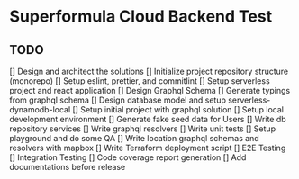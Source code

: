 # Superformula Cloud Backend Test

## TODO

[] Design and architect the solutions
[] Initialize project repository structure (monorepo)
[] Setup eslint, prettier, and commitlint
[] Setup serverless project and react application
[] Design Graphql Schema
[] Generate typings from graphql schema
[] Design database model and setup serverless-dynamodb-local
[] Setup initial project with graphql solution
[] Setup local development environment
[] Generate fake seed data for Users
[] Write db repository services
[] Write graphql resolvers
[] Write unit tests
[] Setup playground and do some QA
[] Write location graphql schemas and resolvers with mapbox
[] Write Terraform deployment script
[] E2E Testing
[] Integration Testing
[] Code coverage report generation
[] Add documentations before release
